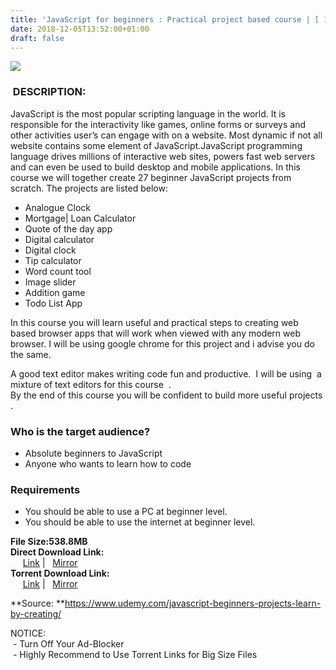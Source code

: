 ```yaml
---
title: 'JavaScript for beginners : Practical project based course | [ 124.99$ Course For Free ]'
date: 2018-12-05T13:52:00+01:00
draft: false
---
```


  

[![](https://4.bp.blogspot.com/-V81Hp8Wj70w/XAfILvvuhqI/AAAAAAAAApM/lqNdS21AWOQ0XXZkIJaPoGt5oPF8pQ4lACLcBGAs/s640/JavaScript-for-beginners-Practical-project-based-course.jpg)](https://4.bp.blogspot.com/-V81Hp8Wj70w/XAfILvvuhqI/AAAAAAAAApM/lqNdS21AWOQ0XXZkIJaPoGt5oPF8pQ4lACLcBGAs/s1600/JavaScript-for-beginners-Practical-project-based-course.jpg)

###  DESCRIPTION:

JavaScript is the most popular scripting language in the world. It is responsible for the interactivity like games, online forms or surveys and other activities user’s can engage with on a website. Most dynamic if not all website contains some element of JavaScript.JavaScript programming language drives millions of interactive web sites, powers fast web servers and can even be used to build desktop and mobile applications. In this course we will together create 27 beginner JavaScript projects from scratch. The projects are listed below:  

*   Analogue Clock
*   Mortgage| Loan Calculator
*   Quote of the day app
*   Digital calculator
*   Digital clock
*   Tip calculator
*   Word count tool
*   Image slider
*   Addition game
*   Todo List App

In this course you will learn useful and practical steps to creating web based browser apps that will work when viewed with any modern web browser. I will be using google chrome for this project and i advise you do the same.  

A good text editor makes writing code fun and productive.  I will be using  a mixture of text editors for this course  .  
By the end of this course you will be confident to build more useful projects .  

### Who is the target audience?

*   Absolute beginners to JavaScript
*   Anyone who wants to learn how to code

### Requirements

*   You should be able to use a PC at beginner level.
*   You should be able to use the internet at beginner level.

**File Size:538.8MB**  
**Direct Download Link:**  
     [Link](http://crowdurl.com/JavaScriptforlink1) |   [Mirror](http://crowdurl.com/JavaScriptforlink2)  
**Torrent Download Link:**  
     [Link](http://crowdurl.com/JavaScriptfortorrent1) |   [Mirror](http://crowdurl.com/JavaScriptfortorrent2)  
  
**Source: **https://www.udemy.com/javascript-beginners-projects-learn-by-creating/  
  
NOTICE:  
 - Turn Off Your Ad-Blocker  
 - Highly Recommend to Use Torrent Links for Big Size Files